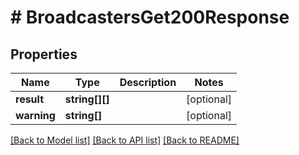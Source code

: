 # # BroadcastersGet200Response

## Properties

Name | Type | Description | Notes
------------ | ------------- | ------------- | -------------
**result** | **string[][]** |  | [optional]
**warning** | **string[]** |  | [optional]

[[Back to Model list]](../../README.md#models) [[Back to API list]](../../README.md#endpoints) [[Back to README]](../../README.md)
